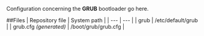 Configuration concerning the **GRUB** bootloader go here.

##Files
| Repository file | System path |
| --- | --- |
| grub | /etc/default/grub |
| grub.cfg *(generated)* | /boot/grub/grub.cfg |
